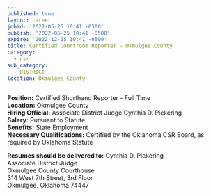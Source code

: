 ```yaml
---
published: true
layout: career
jobid: '2022-05-25 10:41 -0500'
publish: '2022-05-25 10:41 -0500'
expire: '2022-12-25 10:41 -0500'
title: Certified Courtroom Reporter - Okmulgee County
category:
  - csr
sub_category:
  - DISTRICT
location: Okmulgee County
---
```

**Position:** Certified Shorthand Reporter - Full Time  
**Location:** Okmulgee County  
**Hiring Official:** Associate District Judge Cynthia D. Pickering  
**Salary:** Pursuant to Statute  
**Benefits:** State Employment  
**Necessary Qualifications:** Certified by the Oklahoma CSR Board, as required by Oklahoma Statute

**Resumes should be delivered to:**
Cynthia D. Pickering  
Associate District Judge  
Okmulgee County Courthouse  
314 West 7th Street, 3rd Floor  
Okmulgee, Oklahoma  74447

